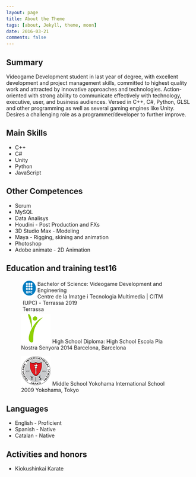 ```yaml
---
layout: page
title: About the Theme
tags: [about, Jekyll, theme, moon]
date: 2016-03-21
comments: false
---
```


## Summary
Videogame Development student in last year of degree, with excellent development and project management skills, committed to highest quality work and attracted by innovative approaches and technologies. Action-oriented with strong ability to communicate effectively with technology, executive, user, and business audiences.
Versed in C++, C#, Python, GLSL and other programming as well as several gaming engines like Unity. Desires a challenging role as a programmer/developer to further improve.

## Main Skills
* C++
* C#
* Unity
* Python
* JavaScript

## Other Competences
* Scrum
* MySQL
* Data Analisys
* Houdini - Post Production and FXs
* 3D Studio Max - Modeling
* Maya - Rigging, skining and animation
* Photoshop
* Adobe animate - 2D Animation

## Education and training test16

<figure>
    <p style="margin:4px;max-idth:100%;float:left;overflow:auto;">
    <img src="../assets/img/UPC.png" alt="" style="width:40px;height:40px;float:left;">    
    Bachelor of Science: Videogame Development and Engineering<br />
    Centre de la Imatge i Tecnologia Multimedia | CITM (UPC) - Terrassa 2019<br />
    Terrassa<br />
    </p>   
</figure>




<figure>
	<a href="../assets/img/PIA.png"><img src="../assets/img/PIA.png"></a>
    <span>
    High School Diploma: High School
    Escola Pia Nostra Senyora 2014
    Barcelona, Barcelona
    </span>
</figure>

<figure>
	<a href="../assets/img/YIS.png"><img src="../assets/img/YIS.png"></a>
    <span>
    Middle School
    Yokohama International School 2009
    Yokohama, Tokyo
    </span>
</figure>


## Languages
* English - Proficient
* Spanish - Native
* Catalan - Native

## Activities and honors
* Kiokushinkai Karate
